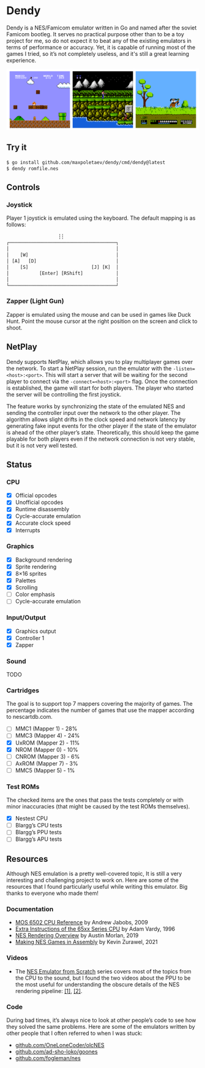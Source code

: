 # Dendy

Dendy is a NES/Famicom emulator written in Go and named after the soviet Famicom 
bootleg. It serves no practical purpose other than to be a toy project for
me, so do not expect it to beat any of the existing emulators in terms of 
performance or accuracy. Yet, it is capable of running most of the games 
I tried, so it’s not completely useless, and it's still a great learning
experience.

<img src="screenshots.png" alt="Screenshots">

## Try it

```
$ go install github.com/maxpoletaev/dendy/cmd/dendy@latest
$ dendy romfile.nes
```


## Controls

### Joystick

Player 1 joystick is emulated using the keyboard. The default mapping is as
follows:

```
                   ┆┆
┌───────────────────────────────────────┐
│                                       │
│    [W]                                │
│ [A]   [D]                             │
│    [S]                       [J] [K]  │
│           [Enter] [RShift]            │
│                                       │
└───────────────────────────────────────┘
```

### Zapper (Light Gun)

Zapper is emulated using the mouse and can be used in games like Duck Hunt. Point
the mouse cursor at the right position on the screen and click to shoot.

## NetPlay

Dendy supports NetPlay, which allows you to play multiplayer games over the
network. To start a NetPlay session, run the emulator with the `-listen=<host>:<port>`.
This will start a server that will be waiting for the second player to connect
via the `-connect=<host>:<port>` flag. Once the connection is established, the
game will start for both players. The player who started the server will be
controlling the first joystick.

The feature works by synchronizing the state of the emulated NES and sending
the controller input over the network to the other player. The algorithm allows 
slight drifts in the clock speed and network latency by generating fake input
events for the other player if the state of the emulator is ahead of the other 
player’s state. Theoretically, this should keep the game playable for both
players even if the network connection is not very stable, but it is not
very well tested.

## Status

### CPU

 * [x] Official opcodes
 * [x] Unofficial opcodes
 * [x] Runtime disassembly
 * [x] Cycle-accurate emulation
 * [x] Accurate clock speed
 * [x] Interrupts

### Graphics

 * [x] Background rendering
 * [x] Sprite rendering
 * [x] 8×16 sprites
 * [x] Palettes
 * [x] Scrolling
 * [ ] Color emphasis
 * [ ] Cycle-accurate emulation

### Input/Output

* [x] Graphics output
* [x] Controller 1
* [x] Zapper

### Sound

TODO

### Cartridges

The goal is to support top 7 mappers covering the majority of games. The
percentage indicates the number of games that use the mapper according to
nescartdb.com.

 * [ ] MMC1 (Mapper 1) - 28%
 * [ ] MMC3 (Mapper 4) - 24%
 * [x] UxROM (Mapper 2) - 11%
 * [x] NROM (Mapper 0) - 10%
 * [ ] CNROM (Mapper 3) - 6%
 * [ ] AxROM (Mapper 7) - 3%
 * [ ] MMC5 (Mapper 5) - 1%

### Test ROMs

The checked items are the ones that pass the tests completely or with minor
inaccuracies (that might be caused by the test ROMs themselves).

 * [x] Nestest CPU
 * [ ] Blargg’s CPU tests
 * [ ] Blargg’s PPU tests
 * [ ] Blargg’s APU tests

## Resources

Although NES emulation is a pretty well-covered topic, It is still a very
interesting and challenging project to work on. Here are some of the resources
that I found particularly useful while writing this emulator. Big thanks to
everyone who made them!

### Documentation

 * [MOS 6502 CPU Reference](https://web.archive.org/web/20210429110213/http://obelisk.me.uk/6502/) by Andrew Jabobs, 2009
 * [Extra Instructions of the 65xx Series CPU](http://www.ffd2.com/fridge/docs/6502-NMOS.extra.opcodes) by Adam Vardy, 1996
 * [NES Rendering Overview](https://austinmorlan.com/posts/nes_rendering_overview/) by Austin Morlan, 2019
 * [Making NES Games in Assembly](https://famicom.party/book/) by Kevin Zurawel, 2021

### Videos

 * The [NES Emulator from Scratch](nesemu) series covers most of the topics from
   the CPU to the sound, but I found the two videos about the PPU to be the most
   useful for understanding the obscure details of the NES rendering pipeline: 
   [[1]][ppu1], [[2]][ppu2].

[nesemu]: https://www.youtube.com/playlist?list=PLrOv9FMX8xJHqMvSGB_9G9nZZ_4IgteYf
[ppu1]: https://www.youtube.com/watch?v=-THeUXqR3zY&list=PLrOv9FMX8xJHqMvSGB_9G9nZZ_4IgteYf&index=5
[ppu2]: https://www.youtube.com/watch?v=cksywUTZxlY&list=PLrOv9FMX8xJHqMvSGB_9G9nZZ_4IgteYf&index=6

### Code

During bad times, it’s always nice to look at other people’s code to see how
they solved the same problems. Here are some of the emulators written by other
people that I often referred to when I was stuck:

 * [github.com/OneLoneCoder/olcNES](https://github.com/OneLoneCoder/olcNES)
 * [github.com/ad-sho-loko/goones](https://github.com/ad-sho-loko/goones)
 * [github.com/fogleman/nes](https://github.com/fogleman/nes)
